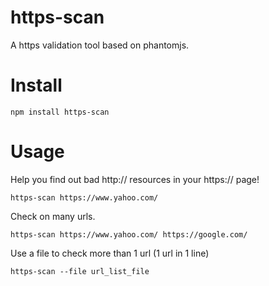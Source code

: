 https-scan
==========

A https validation tool based on phantomjs.

Install
=======

```
npm install https-scan
```

Usage
=====

Help you find out bad http:// resources in your https:// page!

```
https-scan https://www.yahoo.com/
```

Check on many urls.

```
https-scan https://www.yahoo.com/ https://google.com/
```

Use a file to check more than 1 url (1 url in 1 line)

```
https-scan --file url_list_file
```
